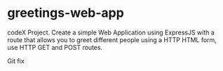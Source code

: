 # greetings-web-app
codeX Project. Create a simple Web Application using ExpressJS with a route that allows you to greet different people using a HTTP HTML form, use HTTP GET and POST routes.

Git fix
